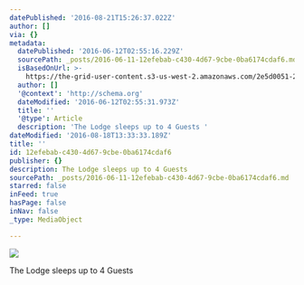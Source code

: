 ```yaml
---
datePublished: '2016-08-21T15:26:37.022Z'
author: []
via: {}
metadata:
  datePublished: '2016-06-12T02:55:16.229Z'
  sourcePath: _posts/2016-06-11-12efebab-c430-4d67-9cbe-0ba6174cdaf6.md
  isBasedOnUrl: >-
    https://the-grid-user-content.s3-us-west-2.amazonaws.com/2e5d0051-27a2-488a-b097-01940770318e.jpg
  author: []
  '@context': 'http://schema.org'
  dateModified: '2016-06-12T02:55:31.973Z'
  title: ''
  '@type': Article
  description: 'The Lodge sleeps up to 4 Guests '
dateModified: '2016-08-18T13:33:33.189Z'
title: ''
id: 12efebab-c430-4d67-9cbe-0ba6174cdaf6
publisher: {}
description: The Lodge sleeps up to 4 Guests
sourcePath: _posts/2016-06-11-12efebab-c430-4d67-9cbe-0ba6174cdaf6.md
starred: false
inFeed: true
hasPage: false
inNav: false
_type: MediaObject

---
```

![](https://the-grid-user-content.s3-us-west-2.amazonaws.com/d3622461-620f-42db-88d5-b48244d95d50.jpg)

The Lodge sleeps up to 4 Guests